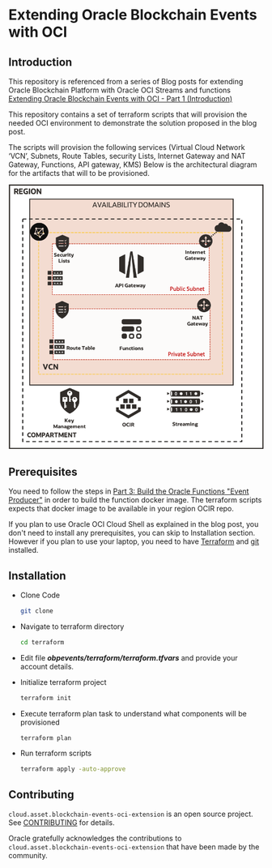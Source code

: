 # Extending Oracle Blockchain Events with OCI

## Introduction

This repository is referenced from a series of Blog posts for extending Oracle Blockchain Platform with Oracle OCI Streams and functions [Extending Oracle Blockchain Events with OCI - Part 1 (Introduction)](https://www.ateam-oracle.com/extending-oracle-blockchain-events-with-oci-part-1-introduction)

This repository contains a set of terraform scripts that will provision the needed OCI environment to demonstrate the solution proposed in the blog post.

The scripts will provision the following services (Virtual Cloud Network ‘VCN’, Subnets, Route Tables, security Lists, Internet Gateway and NAT Gateway, Functions, API gateway, KMS) Below is the architectural diagram for the artifacts that will to be provisioned.

![oci](images/oci.png "High level architecture")

## Prerequisites

You need to follow the steps in [Part 3: Build the Oracle Functions "Event Producer"](https://www.ateam-oracle.com/extending-oracle-blockchain-events-with-oci-part-3-function-producer) in order to build the function docker image. The terraform scripts expects that docker image to be available in your region OCIR repo.

If you plan to use Oracle OCI Cloud Shell as explained in the blog post, you don't need to install any prerequisites, you can skip to Installation section. However if you plan to use your laptop, you need to have [Terraform](https://www.terraform.io/downloads.html) and [git](https://git-scm.com/downloads) installed.

## Installation

- Clone Code

    ```bash
    git clone
    ```

- Navigate to terraform directory

    ```bash
    cd terraform
    ```
- Edit file ***obpevents/terraform/terraform.tfvars*** and provide your account details.

- Initialize terraform project

    ```bash
    terraform init
    ```

- Execute terraform plan task to understand what components will be provisioned

    ```bash
    terraform plan
    ```

- Run terraform scripts

    ```bash
    terraform apply -auto-approve
    ```

## Contributing

`cloud.asset.blockchain-events-oci-extension` is an open source project. See [CONTRIBUTING](CONTRIBUTING.md) for details.

Oracle gratefully acknowledges the contributions to `cloud.asset.blockchain-events-oci-extension` that have been made by the community.
